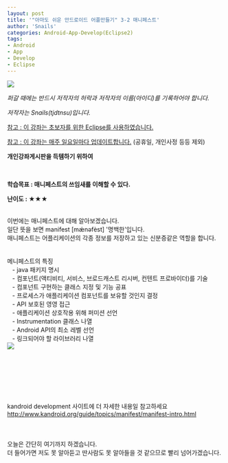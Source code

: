 ```yaml
---
layout: post
title: '"아마도 쉬운 안드로이드 어플만들기" 3-2 매니페스트'
author: 'Snails'
categories: Android-App-Develop(Eclipse2)
tags:
- Android
- App
- Develop
- Eclipse
---
```



<script> location.href='https://cafe.naver.com/develoid/262947' ; </script>

<p><img src="https://dthumb-phinf.pstatic.net/?src=%22http%3A%2F%2Fpostfiles3.naver.net%2F20130523_178%2Ftjdtnsu_1369283538974akCh1_JPEG%2Fand.jpg%3Ftype%3Dw2%22&amp;type=cafe_wa740"></p><p><i>퍼갈 때에는 반드시 저작자의 허락과 저작자의 이름(아이디)를 기록하어야 합니다.</i></p><p><i>저작자는 Snails(tjdtnsu)입니다.</i></p><p><u>참고 : 이 강좌는 초보자를 위한 Eclipse를 사용하였습니다.</u></p><p><u>참고 : 이 강좌는 매주 일요일마다 업데이트합니다.</u> (공휴일, 개인사정 등등 제외)</p><p><span><strong>개인강좌게시판을 득템하기 위하여</strong></span><span>&nbsp;</span></p><p>&nbsp;<u>﻿</u></p><p><b><span>학습목표 :&nbsp;매니페스트의 쓰임새를 이해할 수 있다.</span></b></p><p><b><span><span>난이도 : ★★</span></span></b>★</p><div>&nbsp;</div><div><div>이번에는 매니페스트에 대해 알아보겠습니다.</div><div>일단 뜻을 보면 manifest [mǽnəfèst] '명백한'입니다.</div><div><span>매니페스트는 어플리케이션의 각종 정보를 저장하고 있는 신분증같은 역할을 합니다.</span></div><div><span><span>﻿</span>﻿<span>﻿</span></span></div><div><span><span>﻿</span>﻿<span>﻿</span></span></div><div><span><span>﻿</span>﻿<span>﻿</span>메니페스트의 특징</span></div><div><span><span>﻿</span>﻿<span>﻿</span>&nbsp;&nbsp; - java 패키지 명시</span></div><div><span><span>﻿</span>﻿<span>﻿</span>&nbsp;&nbsp; - 컴포넌트(액티비티, 서비스, 브로드캐스트 리시버, 컨텐트 프로바이더)를 기술</span></div><div><span><span>﻿</span>﻿<span>﻿</span>&nbsp;&nbsp; - 컴포넌트 구현하는 클래스 지정 및 기능 공표</span></div><div><span><span>﻿</span>﻿<span>﻿</span>&nbsp;&nbsp; - 프로세스가 애플리케이션 컴포넌트를 보유할 것인지 결정</span></div><div><span><span>﻿</span>﻿<span>﻿</span>&nbsp;&nbsp; - API 보호된 영영 접근</span></div><div><span><span>﻿</span>﻿<span>﻿</span>&nbsp;&nbsp; - 애플리케이션 상호작용 위해 퍼미션 선언</span></div><div><span><span>﻿</span>﻿<span>﻿</span>&nbsp;&nbsp; - Instrumentation 클래스 나열</span></div><div><span><span>﻿</span>﻿<span>﻿</span>&nbsp;&nbsp; - Android API의 최소 레벨 선언</span></div><div><span><span>﻿</span>﻿<span>﻿</span>&nbsp;&nbsp; - 링크되어야 할 라이브러리 나열</span></div><div><span><span><span><img src="https://dthumb-phinf.pstatic.net/?src=%22http%3A%2F%2Fblogfiles.naver.net%2F20130616_275%2Ftjdtnsu_1371389622212DB0bH_PNG%2F%25C1%25A6%25B8%25F1_%25BE%25F8%25C0%25BD.png%22&amp;type=cafe_wa740"></span>﻿</span>﻿<span>﻿</span></span></div><div><span><span><span>﻿</span>﻿<span>﻿</span></span>﻿<span>﻿</span></span></div><div><span>﻿</span></div><div><span>﻿</span></div><div><span>﻿</span></div><div><span>﻿</span></div><div><span><span>﻿</span>﻿<span>﻿</span></span></div><div><span><span><span>﻿</span></span></span></div><div><span><span><span>﻿</span>kandroid development 사이트에 더 자세한 내용일 참고하세요<span>﻿</span><span>﻿</span></span></span></div><div><span><span><a href="http://www.kandroid.org/guide/topics/manifest/manifest-intro.html">http://www.kandroid.org/guide/topics/manifest/manifest-intro.html</a></span></span><span><span>﻿</span></span></div><div><span><span><span><span>﻿</span>﻿<span>﻿</span></span>﻿<span>﻿</span></span></span></div><div><span><span>﻿</span></span></div><div><span><span>﻿</span>﻿<span>﻿</span><span>﻿</span></span></div><div><span><span>﻿</span>﻿<span>﻿</span>오늘은 간단히 여기까지 하겠습니다.</span></div><div><span><span>﻿</span>﻿<span>﻿</span>더 들어가면 저도 못 알아듣고 딴사람도 못 알아들을 것 같으므로 빨리 넘어가겠습니다.</span></div><div><span><span>﻿</span>﻿<span>﻿</span></span></div><div><span><span>﻿</span>﻿<span>﻿</span></span></div><div><span><span>﻿</span>﻿<span>﻿</span></span></div><div><span><span>﻿</span>﻿<span>﻿</span></span></div><div>&nbsp;</div><div><b>&nbsp;</div></div><p></p><p>&nbsp;</p><p></p>
